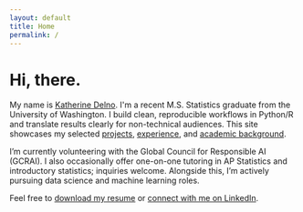 ```yaml
---
layout: default
title: Home
permalink: /
---
```

<style>.page-heading{display:none}</style>
# Hi, there.

My name is [Katherine Delno](/about). I'm a recent M.S. Statistics graduate from the University of Washington. I build clean, reproducible workflows in Python/R and translate results clearly for non-technical audiences.
This site showcases my selected [projects](/projects), [experience](/experience), and [academic background](/education).

I’m currently volunteering with the Global Council for Responsible AI (GCRAI). I also occasionally offer one-on-one tutoring in AP Statistics and introductory statistics; inquiries welcome. Alongside this, I’m actively pursuing data science and machine learning roles.

Feel free to [download my resume](/assets/resume-delno-katherine.pdf) or [connect with me on LinkedIn](https://www.linkedin.com/in/katherinedelno/).

